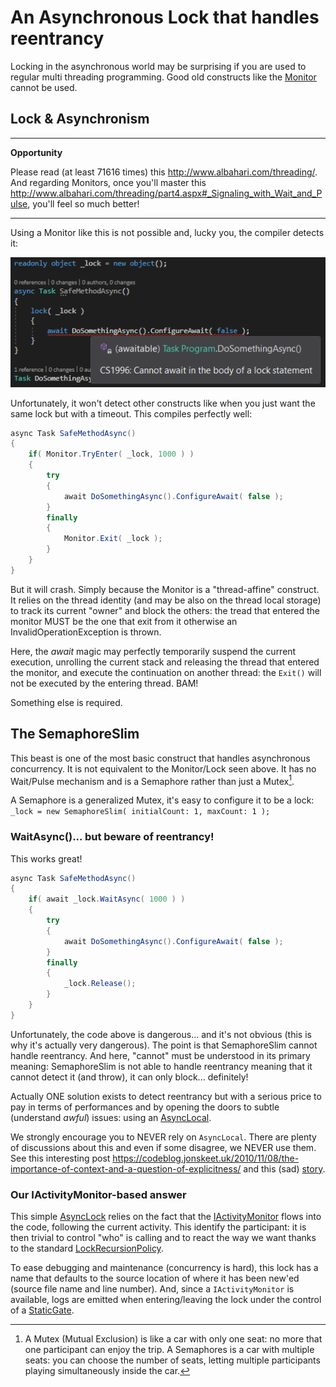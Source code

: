# An Asynchronous Lock that handles reentrancy

Locking in the asynchronous world may be surprising if you are used to regular multi threading programming.
Good old constructs like the [Monitor](https://docs.microsoft.com/en-us/dotnet/api/system.threading.monitor) cannot
be used.

## Lock & Asynchronism

---
**Opportunity**

Please read (at least 71616 times) this http://www.albahari.com/threading/. And regarding
Monitors, once you'll master this http://www.albahari.com/threading/part4.aspx#_Signaling_with_Wait_and_Pulse, you'll feel so much better!

----

Using a Monitor like this is not possible and, lucky you, the compiler detects it:

![Cannot Await In Lock](../Common/Doc/CannotAwaitInLock.png)

Unfortunately, it won't detect other constructs like when you just want the same lock but with a timeout.
This compiles perfectly well:

```csharp
async Task SafeMethodAsync()
{
    if( Monitor.TryEnter( _lock, 1000 ) )
    {
        try
        {
            await DoSomethingAsync().ConfigureAwait( false );
        }
        finally
        {
            Monitor.Exit( _lock );
        }
    }
}
```

But it will crash. Simply because the Monitor is a "thread-affine" construct. It relies on the 
thread identity (and may be also on the thread local storage) to track its current "owner" and block the others:
the tread that entered the monitor MUST be the one that exit from it otherwise an InvalidOperationException is thrown.

Here, the *await* magic may perfectly temporarily suspend the current execution, unrolling the current stack and
releasing the thread that entered the monitor, and execute the continuation on another thread: the `Exit()` will not be
executed by the entering thread. BAM!

Something else is required.

## The SemaphoreSlim

This beast is one of the most basic construct that handles asynchronous concurrency. It is not equivalent to the
Monitor/Lock seen above. It has no Wait/Pulse mechanism and is a Semaphore rather than just a Mutex[^1].

A Semaphore is a generalized Mutex, it's easy to configure it to be a lock: `_lock = new SemaphoreSlim( initialCount: 1, maxCount: 1 );` 

### WaitAsync()... but beware of reentrancy!

This works great!
```csharp
async Task SafeMethodAsync()
{
    if( await _lock.WaitAsync( 1000 ) )
    {
        try
        {
            await DoSomethingAsync().ConfigureAwait( false );
        }
        finally
        {
            _lock.Release();
        }
    }
}
```

Unfortunately, the code above is dangerous... and it's not obvious (this is why it's actually very dangerous).
The point is that SemaphoreSlim cannot handle reentrancy. And here, "cannot" must be understood in its primary
meaning: SemaphoreSlim is not able to handle reentrancy meaning that it cannot detect it (and throw), it can only 
block... definitely!  

Actually ONE solution exists to detect reentrancy but with a serious price to pay in terms of performances and by opening the doors to subtle (understand _awful_) issues:
using an [AsyncLocal](https://docs.microsoft.com/en-us/dotnet/api/system.threading.asynclocal-1).

We strongly encourage you to NEVER rely on `AsyncLocal`. There are plenty of discussions about this and even if some
disagree, we NEVER use them. See this interesting post https://codeblog.jonskeet.uk/2010/11/08/the-importance-of-context-and-a-question-of-explicitness/
and this (sad) [story](https://github.com/dotnet/aspnetcore/issues/4731).

### Our IActivityMonitor-based answer

This simple [AsyncLock](AsyncLock.cs) relies on the fact that the [IActivityMonitor](IActivityMonitor.cs) flows
into the code, following the current activity. This identify the participant: it is then trivial to control "who"
is calling and to react the way we want thanks to the standard [LockRecursionPolicy](https://source.dot.net/#System.Private.CoreLib/ReaderWriterLockSlim.cs,10). 

To ease debugging and maintenance (concurrency is hard), this lock has a name that defaults to the source location of
where it has been new'ed (source file name and line number). And, since a `IActivityMonitor` is available, logs are
emitted when entering/leaving the lock under the control of a [StaticGate](StaticGates/README.md).

[^1]: A Mutex (Mutual Exclusion) is like a car with only one seat: no more that one participant can enjoy the trip.
A Semaphores is a car with multiple seats: you can choose the number of seats, letting multiple participants playing
simultaneously inside the car.

